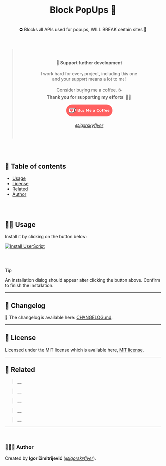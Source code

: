 <h1 align="center">Block PopUps 🥊</h1>

<br>

<div align="center">
  ⛔ Blocks all APIs used for popups, WILL BREAK certain sites 🎇
</div>

<br>
<br>

<div align="center">
  <blockquote>
    <br>
    <h4>💖 Support further development</h4>
    <span>I work hard for every project, including this one
    <br>
    and your support means a lot to me!
    <br>
    <br>
    Consider buying me a coffee. ☕
    <br>
    <strong>Thank you for supporting my efforts! 🙏😊</strong></span>
    <br>
    <br>
    <a href="https://ko-fi.com/igorskyflyer" target="_blank"><img src="https://raw.githubusercontent.com/igorskyflyer/igorskyflyer/main/assets/ko-fi.png" alt="Donate to igorskyflyer" width="150"></a>
    <br>
    <br>
    <a href="https://github.com/igorskyflyer"><em>@igorskyflyer</em></a>
    <br>
    <br>
    <br>
  </blockquote>
</div>

<br>
<br>

## 📃 Table of contents

- [Usage](#-usage)
- [License](#-license)
- [Related](#-related)
- [Author](#-author)

<br>
<br>

## 🕵🏼 Usage

Install it by clicking on the button below:  

<a href="https://github.com/igorskyflyer/userscript-block-popups/raw/main/block-popups.user.js"><img src="https://img.shields.io/badge/Install-8A2BE2" alt="Install UserScript"></a>

<br>
<br>

> [!TIP]
> An installation dialog should appear after clicking the button above.
> Confirm to finish the installation.
>

---

## 📝 Changelog

📑 The changelog is available here: [CHANGELOG.md](https://github.com/igorskyflyer/userscript-block-popups/blob/main/CHANGELOG.md).

---

## 🪪 License

Licensed under the MIT license which is available here, [MIT license](https://github.com/igorskyflyer/userscript-block-popups/blob/main/LICENSE).

---

## 🧬 Related

[]()

> __

[]()

> __

[]()

> __

[]()

> __

[]()

> __

---

<br>

### 👨🏻‍💻 Author
Created by **Igor Dimitrijević** ([*@igorskyflyer*](https://github.com/igorskyflyer/)).
